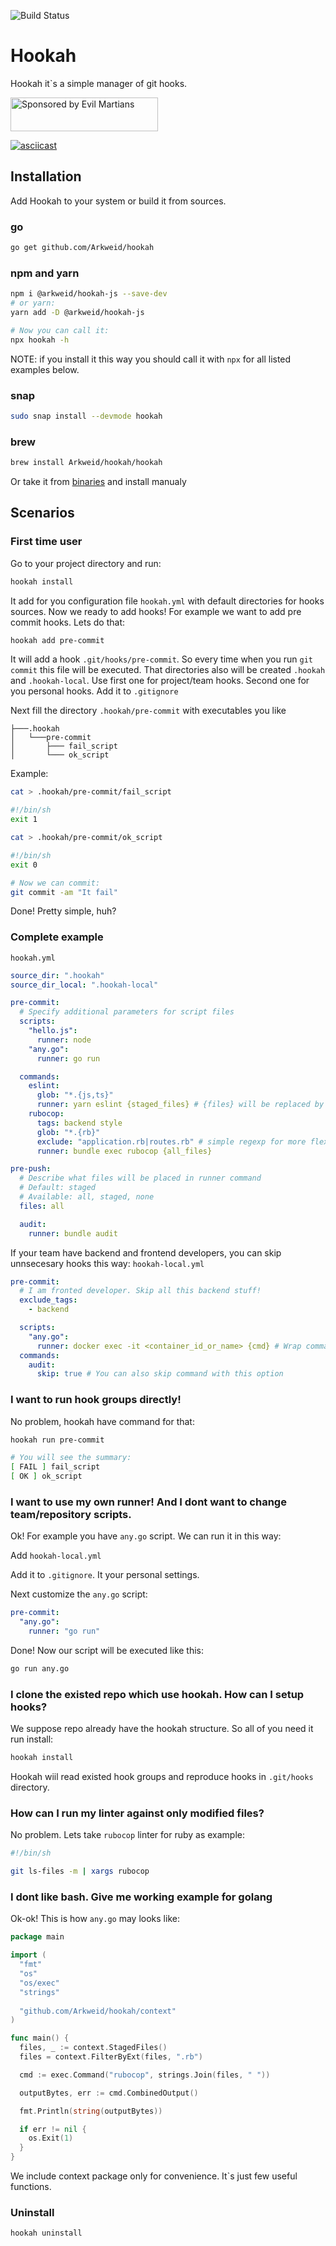 ![Build Status](https://api.travis-ci.org/Arkweid/hookah.svg?branch=master)

# Hookah

Hookah it`s a simple manager of git hooks.

<a href="https://evilmartians.com/?utm_source=hookah">
<img src="https://evilmartians.com/badges/sponsored-by-evil-martians.svg" alt="Sponsored by Evil Martians" width="236" height="54"></a>

[![asciicast](https://asciinema.org/a/rupBzaCqin2n3qGlNFM9Agm7f.svg)](https://asciinema.org/a/rupBzaCqin2n3qGlNFM9Agm7f)

## Installation

Add Hookah to your system or build it from sources.

### go
```bash
go get github.com/Arkweid/hookah
```

### npm and yarn
```bash
npm i @arkweid/hookah-js --save-dev
# or yarn:
yarn add -D @arkweid/hookah-js

# Now you can call it:
npx hookah -h
```
NOTE: if you install it this way you should call it with `npx` for all listed examples below.

### snap
```bash
sudo snap install --devmode hookah
```

### brew
```bash
brew install Arkweid/hookah/hookah
```

Or take it from [binaries](https://github.com/Arkweid/hookah/releases) and install manualy

## Scenarios

### First time user

Go to your project directory and run:


```bash
hookah install
```

It add for you configuration file `hookah.yml` with default directories for hooks sources.
Now we ready to add hooks! For example we want to add pre commit hooks. Lets do that:


```bash
hookah add pre-commit
```

It will add a hook `.git/hooks/pre-commit`. So every time when you run `git commit` this file will be executed.
That directories also will be created `.hookah` and `.hookah-local`.
Use first one for project/team hooks. Second one for you personal hooks. Add it to `.gitignore`

Next fill the directory `.hookah/pre-commit` with executables you like

```
├───.hookah
│   └───pre-commit
│       ├─── fail_script
│       └─── ok_script
```

Example:
```bash
cat > .hookah/pre-commit/fail_script

#!/bin/sh
exit 1

cat > .hookah/pre-commit/ok_script

#!/bin/sh
exit 0

# Now we can commit:
git commit -am "It fail"
```

Done! Pretty simple, huh?

### Complete example
`hookah.yml`
```yml
source_dir: ".hookah"
source_dir_local: ".hookah-local"

pre-commit:
  # Specify additional parameters for script files
  scripts:
    "hello.js":
      runner: node
    "any.go":
      runner: go run

  commands:
    eslint:
      glob: "*.{js,ts}"
      runner: yarn eslint {staged_files} # {files} will be replaced by matched files as arguments
    rubocop:
      tags: backend style
      glob: "*.{rb}"
      exclude: "application.rb|routes.rb" # simple regexp for more flexibility
      runner: bundle exec rubocop {all_files}

pre-push:
  # Describe what files will be placed in runner command
  # Default: staged
  # Available: all, staged, none
  files: all

  audit:
    runner: bundle audit
```
If your team have backend and frontend developers, you can skip unnsecesary hooks this way:
`hookah-local.yml`
```yml
pre-commit:
  # I am fronted developer. Skip all this backend stuff!
  exclude_tags:
    - backend

  scripts:
    "any.go":
      runner: docker exec -it <container_id_or_name> {cmd} # Wrap command from hookah.yml in docker
  commands:
    audit:
      skip: true # You can also skip command with this option
```

### I want to run hook groups directly!

No problem, hookah have command for that:

```bash
hookah run pre-commit

# You will see the summary:
[ FAIL ] fail_script
[ OK ] ok_script
```

### I want to use my own runner! And I dont want to change team/repository scripts.

Ok! For example you have `any.go` script. We can run it in this way:

Add `hookah-local.yml`

Add it to `.gitignore`. It your personal settings.

Next customize the `any.go` script:

```yaml
pre-commit:
  "any.go":
    runner: "go run"
```

Done! Now our script will be executed like this:
```bash
go run any.go
```

### I clone the existed repo which use hookah. How can I setup hooks?

We suppose repo already have the hookah structure. So all of you need it run install:

```bash
hookah install
```
Hookah wiil read existed hook groups and reproduce hooks in `.git/hooks` directory.

### How can I run my linter against only modified files?

No problem. Lets take `rubocop` linter for ruby as example:

```bash
#!/bin/sh

git ls-files -m | xargs rubocop
```

### I dont like bash. Give me working example for golang

Ok-ok! This is how `any.go` may looks like:

```go
package main

import (
  "fmt"
  "os"
  "os/exec"
  "strings"
  
  "github.com/Arkweid/hookah/context"
)

func main() {
  files, _ := context.StagedFiles()
  files = context.FilterByExt(files, ".rb")

  cmd := exec.Command("rubocop", strings.Join(files, " "))

  outputBytes, err := cmd.CombinedOutput()

  fmt.Println(string(outputBytes))

  if err != nil {
    os.Exit(1)
  }
}
```
We include context package only for convenience. It`s just few useful functions.

### Uninstall

```bash
hookah uninstall
```